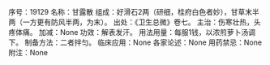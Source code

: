序号：19129
名称：甘露散
组成：好滑石2两（研细，桂府白色者妙），甘草末半两（一方更有防风半两，为末）。
出处：《卫生总微》卷七。
主治：伤寒壮热，头疼体痛。
加减：None
功效：解表发汗。
用法用量：每服1钱，以浓煎萝卜汤调下。
制备方法：二者拌匀。
临床应用：None
各家论述：None
用药禁忌：None
附注：None
